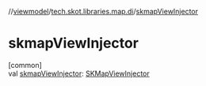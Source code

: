//[viewmodel](../../index.md)/[tech.skot.libraries.map.di](index.md)/[skmapViewInjector](skmap-view-injector.md)

# skmapViewInjector

[common]\
val [skmapViewInjector](skmap-view-injector.md): [SKMapViewInjector](-s-k-map-view-injector/index.md)
